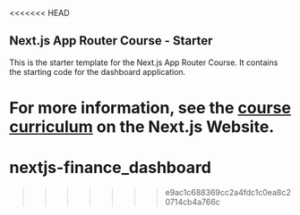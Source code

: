 <<<<<<< HEAD
## Next.js App Router Course - Starter

This is the starter template for the Next.js App Router Course. It contains the starting code for the dashboard application.

For more information, see the [course curriculum](https://nextjs.org/learn) on the Next.js Website.
=======
# nextjs-finance_dashboard
>>>>>>> e9ac1c688369cc2a4fdc1c0ea8c20714cb4a766c
